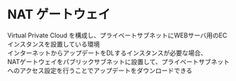 # NAT ゲートウェイ
Virtual Private Cloud を構成し、プライベートサブネットにWEBサーバ用のECインスタンスを設置している環境  
インターネットからアップデートをDLするインスタンスが必要な場合、  
NATゲートウェイをパブリックサブネットに設置して、プライベートサブネットへのアクセス設定を行うことでアップデートをダウンロードできる
